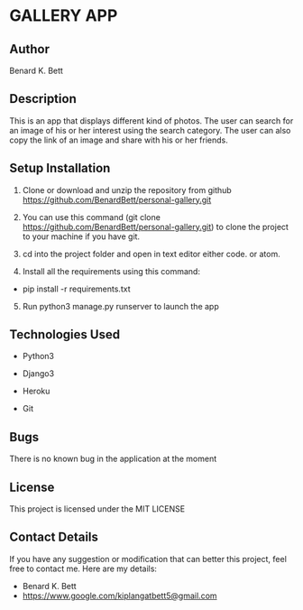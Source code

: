 # GALLERY APP

## Author

Benard K. Bett

## Description

This is an app that displays different kind of photos. The user can search for an image of his or her interest using the  search category. The user can also copy the link of an image and share with his or her friends.


## Setup Installation

1. Clone or download and unzip the repository from github
<https://github.com/BenardBett/personal-gallery.git>

2. You can use this command (git clone <https://github.com/BenardBett/personal-gallery.git>) to clone the project to your machine if you have git.

3. cd into the project folder and open in text editor either code. or atom.

4. Install all the requirements using this command:

- pip install -r requirements.txt

5. Run python3 manage.py runserver to launch the app

## Technologies Used

- Python3

- Django3

- Heroku

- Git

## Bugs

There is no known bug in the application at the moment



## License

This project is licensed under the MIT LICENSE

## Contact Details

If you have any suggestion or modification that can better this project, feel free to contact me. Here are my details:

- Benard K. Bett
- <https://www.google.com/kiplangatbett5@gmail.com>